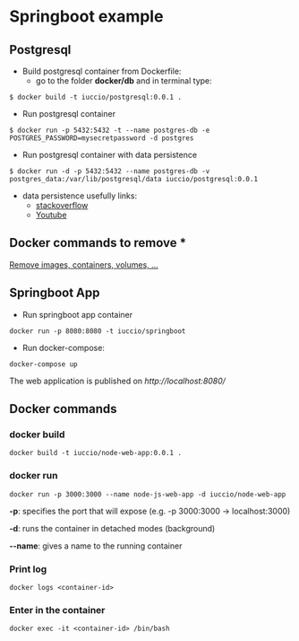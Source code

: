 # Springboot example
## Postgresql
* Build postgresql container from Dockerfile:
    * go to the folder **docker/db** and in terminal type:
~~~docker
$ docker build -t iuccio/postgresql:0.0.1 .
~~~

* Run postgresql container
~~~docker
$ docker run -p 5432:5432 -t --name postgres-db -e POSTGRES_PASSWORD=mysecretpassword -d postgres
~~~

* Run postgresql container with data persistence
~~~docker
$ docker run -d -p 5432:5432 --name postgres-db -v postgres_data:/var/lib/postgresql/data iuccio/postgresql:0.0.1
~~~

* data persistence usefully links:
    * [stackoverflow](https://stackoverflow.com/questions/40167245/how-to-persist-data-using-postgres-docker-image)
    * [Youtube](https://www.youtube.com/watch?v=A-ab9YrvriA)
## Docker commands to remove *
[Remove images, containers, volumes, ...](https://www.digitalocean.com/community/tutorials/how-to-remove-docker-images-containers-and-volumes#removing-volumes)

## Springboot App
* Run springboot app container
~~~docker
docker run -p 8080:8080 -t iuccio/springboot
~~~
* Run docker-compose:
~~~docker
docker-compose up
~~~

The web application is published on *http://localhost:8080/*

## Docker commands

### docker build
~~~docker
docker build -t iuccio/node-web-app:0.0.1 .
~~~
### docker run
~~~docker
docker run -p 3000:3000 --name node-js-web-app -d iuccio/node-web-app
~~~
**-p**: specifies the port that will expose (e.g. -p 3000:3000 -> localhost:3000)

**-d**: runs the container in detached modes (background)

**--name**: gives a name to the running container

### Print log
~~~docker
docker logs <container-id>
~~~
### Enter in the container
~~~docker
docker exec -it <container-id> /bin/bash
~~~

